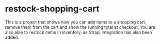 # restock-shopping-cart
 This is a project that shows how you can add items to a shopping cart, remove them from the cart and show the running total at checkout. You are also able to restock items in inventory, as Strapi integration has also been added. 
